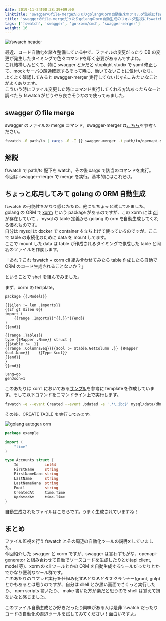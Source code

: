```yaml
---
date: 2019-11-24T00:38:39+09:00
linktitle: 'swaggerのfile-mergeだったりgolangのorm自動生成のフォルダ監視にfswatchはいいぞ'
title: 'swaggerのfile-mergeだったりgolangのorm自動生成のフォルダ監視にfswatchはいいぞ'
tags: ['fswatch', 'swagger', 'go-xorm/cmd', 'swagger-merger']
weight: 16
---
```


![fswatch header](/images/2019/fswatch-watch-file-is-effective-command/fswatch-header.png)

最近、コード自動化を諸々整備している中で、ファイルの変更だったり DB の変更が発生したタイミングで色々コマンドを叩く必要があるんですよね。  
これ結構しんどくて、特に swagger とかだと stoplight studio で yaml 修正して、mock サーバの疎通確認するぞって時に、動いてないことに気付いたり。  
よくよく確認してみると swagger-merger 実行してないじゃん...みたいなことがよくあります。  
こういう時にファイル変更した時にコマンド実行してくれる方法あったらなーと調べたら fswatch がどうやら良さそうなので使ってみました。

## swagger の file merge

swagger のファイルの merge コマンド。swagger-merger は[こちら](https://www.npmjs.com/package/swagger-merger)を参考ください。

```sh
fswatch -0 path/to | xargs -0 -I {} swagger-merger -i path/to/openapi.yaml -o openapi.yaml
```

## 解説

fswatch で path/to 配下を watch。その後 xargs で該当のコマンドを実行。  
今回は swagger-merger で merge を実行。基本的にはこれだけ。

## ちょっと応用してみて golang の ORM 自動生成

fswatch の可能性をかなり感じたため、他にもちょっと試してみました。  
golang の ORM で [xorm](https://github.com/go-xorm/xorm) という package があるのですが、この xorm には [cli](https://github.com/go-xorm/cmd) が存在していて 、mysql の table 定義から golang の orm を自動生成してくれる優れものです。  
自分は mysql は docker で container を立ち上げて使っているのですが、ここで table の永続化のために data を mount してます。  
ここで mount した data は table が作成されるタイミングで作成した table と同名のファイルを作成します。

「あれ？これ fswatch + xorm cli 組み合わせてみたら table 作成したら自動で ORM のコード生成されることないか？」

ということで shell を組んでみました。

まず、xorm の template。

```go:path/to/template/struct.go.tpl
package {{.Models}}

{{$ilen := len .Imports}}
{{if gt $ilen 0}}
import (
	{{range .Imports}}"{{.}}"{{end}}
)
{{end}}

{{range .Tables}}
type {{Mapper .Name}} struct {
{{$table := .}}
{{range .ColumnsSeq}}{{$col := $table.GetColumn .}}	{{Mapper $col.Name}}	{{Type $col}}
{{end}}
}
{{end}}
```

```json:path/to/template/config
lang=go
genJson=1
```

このあたりは xorm においてある[サンプル](https://github.com/go-xorm/cmd/tree/master/xorm/templates/go)を参考に template を作成しています。そして以下コマンドをコマンドライン上で実行します。

```sh
fswatch -e --event Created --event Updated -e '.*\.ibd$' mysql/data/dbname | xargs -n 1 -I{} basename -s '.frm' {} | xargs -n 1 -I{} xorm reverse mysql "user:pass@tcp(127.0.0.1:3306)/dbname?charset=utf8" ./path/to/template path/to/output {}
```

その後、CREATE TABLE を実行してみます。

![golang autogen orm](/images/2019/fswatch-watch-file-is-effective-command/golang-autogen-orm.gif)

```go:accounts.go
package example

import (
	"time"
)

type Accounts struct {
	Id            int64
	FirstName     string
	FirstNameKana string
	LastName      string
	LastNameKana  string
	Email         string
	CreatedAt     time.Time
	UpdatedAt     time.Time
}
```

自動生成されたファイルはこちらです。うまく生成されていますね！

## まとめ

ファイル監視を行う fswatch とその周辺の自動化ツールの説明をしていました。  
今回紹介した swagger と xorm ですが、swagger は言わずもがな、openapi-generator と組み合わせて自動でソースコードを生成したりとか(api client, model 等)、xorm の cli ツールとかの ORM を自動生成するツールだったりとかでかなり便利なツール群です。  
このあたりのコマンド実行を仕組み化するとなるとタスクランナー(grunt, gulp)とかもあるとは思うのですが、自分は shell とか黒い画面でさくっと実行したり、 npm scripts 書いたり、 make 書いた方が楽だと思うので shell は覚えて損ないなと感じました。

このファイル自動生成とか好きだったり興味がある人は是非 fswatch だったりコードの自動化の周辺ツールを試してみてください！面白いですよ。
